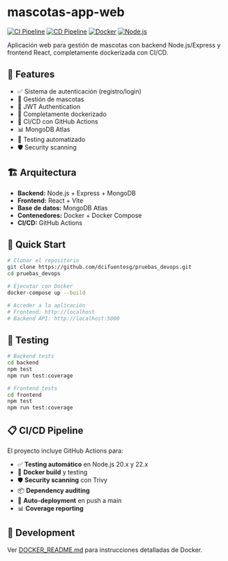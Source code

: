 # mascotas-app-web

[![CI Pipeline](https://github.com/dcifuentesg/pruebas_devops/actions/workflows/ci.yml/badge.svg)](https://github.com/dcifuentesg/pruebas_devops/actions/workflows/ci.yml)
[![CD Pipeline](https://github.com/dcifuentesg/pruebas_devops/actions/workflows/cd.yml/badge.svg)](https://github.com/dcifuentesg/pruebas_devops/actions/workflows/cd.yml)
[![Docker](https://img.shields.io/badge/docker-ready-blue)](https://github.com/dcifuentesg/pruebas_devops)
[![Node.js](https://img.shields.io/badge/node.js-20%2B-green)](https://nodejs.org/)

Aplicación web para gestión de mascotas con backend Node.js/Express y frontend React, completamente dockerizada con CI/CD.

## 🚀 Features

- ✅ Sistema de autenticación (registro/login)
- 🐾 Gestión de mascotas
- 🔐 JWT Authentication
- 🐳 Completamente dockerizado
- 🔄 CI/CD con GitHub Actions
- 📊 MongoDB Atlas
- 🧪 Testing automatizado
- 🛡️ Security scanning

## 🏗️ Arquitectura

- **Backend:** Node.js + Express + MongoDB
- **Frontend:** React + Vite
- **Base de datos:** MongoDB Atlas
- **Contenedores:** Docker + Docker Compose
- **CI/CD:** GitHub Actions

## 🚀 Quick Start

```bash
# Clonar el repositorio
git clone https://github.com/dcifuentesg/pruebas_devops.git
cd pruebas_devops

# Ejecutar con Docker
docker-compose up --build

# Acceder a la aplicación
# Frontend: http://localhost
# Backend API: http://localhost:5000
```

## 🧪 Testing

```bash
# Backend tests
cd backend
npm test
npm run test:coverage

# Frontend tests
cd frontend
npm test
npm run test:coverage
```

## 📋 CI/CD Pipeline

El proyecto incluye GitHub Actions para:

- ✅ **Testing automático** en Node.js 20.x y 22.x
- 🐳 **Docker build** y testing
- 🛡️ **Security scanning** con Trivy
- 📦 **Dependency auditing**
- 🚀 **Auto-deployment** en push a main
- 📊 **Coverage reporting**

## 🔧 Development

Ver [DOCKER_README.md](./DOCKER_README.md) para instrucciones detalladas de Docker.